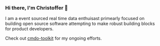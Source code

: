 ### Hi there, I'm Christoffer 👋

I am a event sourced real time data enthuisast primearly focused on building open source software attempting to make robust building blocks for product developers.

Check out [cmdo-toolkit](https://github.com/cmdo-toolkit) for my ongoing efforts.

<!--
**kodemon/kodemon** is a ✨ _special_ ✨ repository because its `README.md` (this file) appears on your GitHub profile.

Here are some ideas to get you started:

- 🔭 I’m currently working on ...
- 🌱 I’m currently learning ...
- 👯 I’m looking to collaborate on ...
- 🤔 I’m looking for help with ...
- 💬 Ask me about ...
- 📫 How to reach me: ...
- 😄 Pronouns: ...
- ⚡ Fun fact: ...
-->
